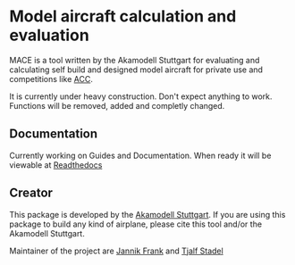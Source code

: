 # Model aircraft calculation and evaluation

<!--- Badges are out of date
[![Code style: black](https://img.shields.io/badge/code%20style-black-000000.svg)](https://github.com/psf/black)
![Tests](https://github.com/TheHenrik/mace/actions/workflows/tests.yaml/badge.svg)
--->

MACE is a tool written by the Akamodell Stuttgart for evaluating and calculating self build and designed model aircraft for private use and competitions like [ACC](https://en.wikipedia.org/wiki/Air_Cargo_Challenge).

It is currently under heavy construction. Don't expect anything to work. Functions will be removed, added and completly changed.


## Documentation

Currently working on Guides and Documentation. When ready it will be viewable at [Readthedocs](https://pymace.readthedocs.io/en/latest/)

## Creator

This package is developed by the [Akamodell Stuttgart](http://www.akamodell.de/).
If you are using this package to build any kind of airplane, please cite this tool and/or the Akamodell Stuttgart.

Maintainer of the project are [Jannik Frank](https://github.com/JannikFra) and [Tjalf Stadel](https://github.com/TheHenrik) 
